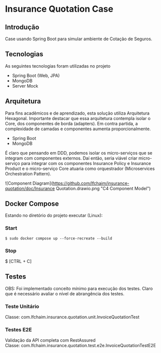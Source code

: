 # Insurance Quotation Case

## Introdução
Case usando Spring Boot para simular ambiente de Cotação de Seguros.

## Tecnologias
As seguintes tecnologias foram utilizadas no projeto

- Spring Boot (Web, JPA)
- MongoDB
- Server Mock

## Arquitetura
Para fins acadêmicos e de aprendizado, esta solução utiliza Arquitetura Hexagonal. Importante destacar que essa arquitetura contempla isolar o Core, dos componentes de borda (adapters). Em contra partida, a complexidade de camadas e componentes aumenta proporcionalmente.

- Spring Boot
- MongoDB

É claro que pensando em DDD, podemos isolar os micro-serviços que se integram com componentes externos. Daí então, seria viável criar micro-serviço para integrar com os componentes Insurance Policy e Insurance Product e o micro-serviço Core atuaria como orquestrador (Microservices Orchestration Pattern).  

![Component Diagram](https://github.com/lfchaim/insurance-quotation/doc/Insurance Quotation.drawio.png "C4 Component Model")

## Docker Compose
Estando no diretório do projeto executar (Linux):  
### Start
 
```linux Linux command
$ sudo docker compose up --force-recreate --build
```

### Stop
$ [CTRL + C]  

## Testes
OBS: Foi implementado conceito mínimo para execução dos testes. Claro que é necessário avaliar o nível de abrangência dos testes.  

### Teste Unitário
Classe: com.lfchaim.insurance.quotation.unit.InvoiceQuotationTest  

### Testes E2E
Validação da API completa com RestAssured  
Classe: com.lfchaim.insurance.quotation.test.e2e.InvoiceQuotationTestE2E  

